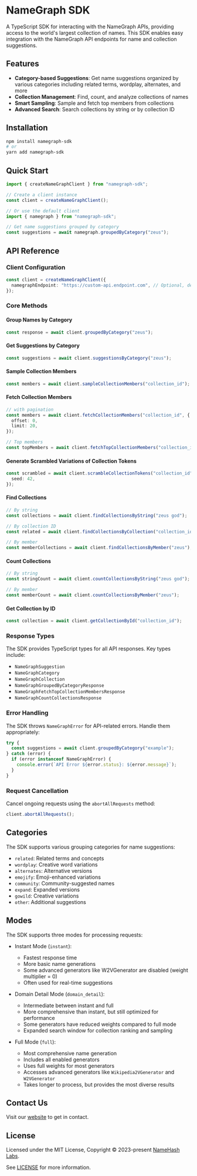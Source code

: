 # NameGraph SDK

A TypeScript SDK for interacting with the NameGraph APIs, providing access to the world's largest collection of names. This SDK enables easy integration with the NameGraph API endpoints for name and collection suggestions.

## Features

- **Category-based Suggestions**: Get name suggestions organized by various categories including related terms, wordplay, alternates, and more
- **Collection Management**: Find, count, and analyze collections of names
- **Smart Sampling**: Sample and fetch top members from collections
- **Advanced Search**: Search collections by string or by collection ID

## Installation

```bash
npm install namegraph-sdk
# or
yarn add namegraph-sdk
```

## Quick Start

```typescript
import { createNameGraphClient } from "namegraph-sdk";

// Create a client instance
const client = createNameGraphClient();

// Or use the default client
import { namegraph } from "namegraph-sdk";

// Get name suggestions grouped by category
const suggestions = await namegraph.groupedByCategory("zeus");
```

## API Reference

### Client Configuration

```typescript
const client = createNameGraphClient({
  namegraphEndpoint: "https://custom-api.endpoint.com", // Optional, defaults to https://api.namegraph.dev/
});
```

### Core Methods

#### Group Names by Category

```typescript
const response = await client.groupedByCategory("zeus");
```

#### Get Suggestions by Category

```typescript
const suggestions = await client.suggestionsByCategory("zeus");
```

#### Sample Collection Members

```typescript
const members = await client.sampleCollectionMembers("collection_id");
```

#### Fetch Collection Members

```typescript
// with pagination
const members = await client.fetchCollectionMembers("collection_id", {
  offset: 0,
  limit: 20,
});

// Top members
const topMembers = await client.fetchTopCollectionMembers("collection_id");
```

#### Generate Scrambled Variations of Collection Tokens

```typescript
const scrambled = await client.scrambleCollectionTokens("collection_id", {
  seed: 42,
});
```

#### Find Collections

```typescript
// By string
const collections = await client.findCollectionsByString("zeus god");

// By collection ID
const related = await client.findCollectionsByCollection("collection_id");

// By member
const memberCollections = await client.findCollectionsByMember("zeus");
```

#### Count Collections

```typescript
// By string
const stringCount = await client.countCollectionsByString("zeus god");

// By member
const memberCount = await client.countCollectionsByMember("zeus");
```

#### Get Collection by ID

```typescript
const collection = await client.getCollectionById("collection_id");
```

### Response Types

The SDK provides TypeScript types for all API responses. Key types include:

- `NameGraphSuggestion`
- `NameGraphCategory`
- `NameGraphCollection`
- `NameGraphGroupedByCategoryResponse`
- `NameGraphFetchTopCollectionMembersResponse`
- `NameGraphCountCollectionsResponse`

### Error Handling

The SDK throws `NameGraphError` for API-related errors. Handle them appropriately:

```typescript
try {
  const suggestions = await client.groupedByCategory("example");
} catch (error) {
  if (error instanceof NameGraphError) {
    console.error(`API Error ${error.status}: ${error.message}`);
  }
}
```

### Request Cancellation

Cancel ongoing requests using the `abortAllRequests` method:

```typescript
client.abortAllRequests();
```

## Categories

The SDK supports various grouping categories for name suggestions:

- `related`: Related terms and concepts
- `wordplay`: Creative word variations
- `alternates`: Alternative versions
- `emojify`: Emoji-enhanced variations
- `community`: Community-suggested names
- `expand`: Expanded versions
- `gowild`: Creative variations
- `other`: Additional suggestions

## Modes

The SDK supports three modes for processing requests:

- Instant Mode (`instant`):

  - Fastest response time
  - More basic name generations
  - Some advanced generators like W2VGenerator are disabled (weight multiplier = 0)
  - Often used for real-time suggestions

- Domain Detail Mode (`domain_detail`):

  - Intermediate between instant and full
  - More comprehensive than instant, but still optimized for performance
  - Some generators have reduced weights compared to full mode
  - Expanded search window for collection ranking and sampling

- Full Mode (`full`):
  - Most comprehensive name generation
  - Includes all enabled generators
  - Uses full weights for most generators
  - Accesses advanced generators like `Wikipedia2VGenerator` and `W2VGenerator`
  - Takes longer to process, but provides the most diverse results

## Contact Us

Visit our [website](https://namehashlabs.org/) to get in contact.

## License

Licensed under the MIT License, Copyright © 2023-present [NameHash Labs](https://namehashlabs.org).

See [LICENSE](./LICENSE) for more information.
